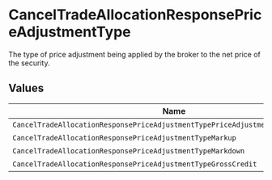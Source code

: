 # CancelTradeAllocationResponsePriceAdjustmentType

The type of price adjustment being applied by the broker to the net price of the security.


## Values

| Name                                                                             | Value                                                                            |
| -------------------------------------------------------------------------------- | -------------------------------------------------------------------------------- |
| `CancelTradeAllocationResponsePriceAdjustmentTypePriceAdjustmentTypeUnspecified` | PRICE_ADJUSTMENT_TYPE_UNSPECIFIED                                                |
| `CancelTradeAllocationResponsePriceAdjustmentTypeMarkup`                         | MARKUP                                                                           |
| `CancelTradeAllocationResponsePriceAdjustmentTypeMarkdown`                       | MARKDOWN                                                                         |
| `CancelTradeAllocationResponsePriceAdjustmentTypeGrossCredit`                    | GROSS_CREDIT                                                                     |